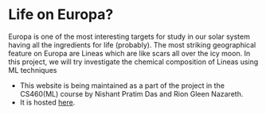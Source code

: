 # Life on Europa?

Europa is one of the most interesting targets for study in our solar system having all the ingredients for life (probably). 
The most striking geographical feature on Europa are Lineas which are like scars all over the icy moon. 
In this project, we will try investigate the chemical composition of Lineas using ML techniques

- This website is being maintained as a part of the project in the CS460(ML) course by Nishant Pratim Das and Rion Gleen Nazareth. 
- It is hosted [here](https://emb1ues.github.io/21cs460_group17/).



